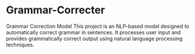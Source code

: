 # Grammar-Correcter
Grammar Correction Model This project is an NLP-based model designed to automatically correct grammar in sentences. It processes user input and provides grammatically correct output using natural language processing techniques.
